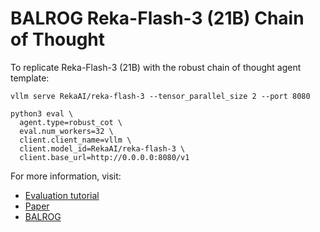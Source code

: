 # BALROG Reka-Flash-3 (21B) Chain of Thought
To replicate Reka-Flash-3 (21B) with the robust chain of thought agent template:

```
vllm serve RekaAI/reka-flash-3 --tensor_parallel_size 2 --port 8080

python3 eval \
  agent.type=robust_cot \
  eval.num_workers=32 \
  client.client_name=vllm \
  client.model_id=RekaAI/reka-flash-3 \
  client.base_url=http://0.0.0.0:8080/v1
```

For more information, visit:

- [Evaluation tutorial](https://github.com/balrog-ai/BALROG/blob/main/docs/evaluation.md)
- [Paper](https://arxiv.org/abs/2411.13543)
- [BALROG](https://balrogai.com)